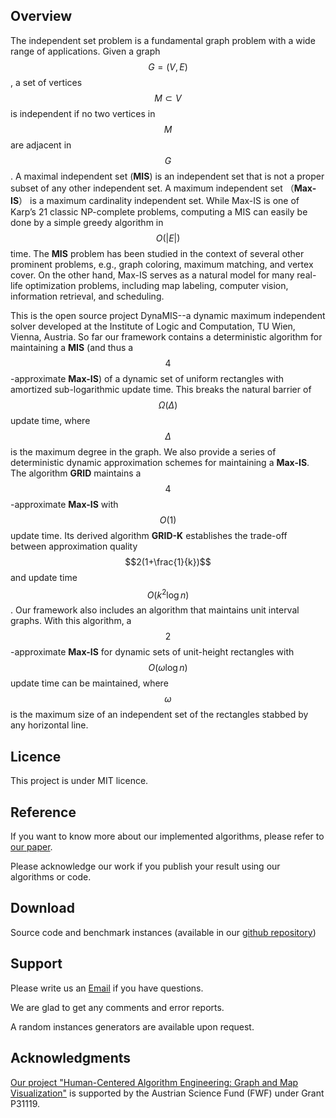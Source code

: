 <script src="https://cdn.mathjax.org/mathjax/latest/MathJax.js?config=TeX-AMS-MML_HTMLorMML" type="text/javascript"></script>


## Overview

The independent set problem is a fundamental graph problem with a wide range of applications. Given a graph $$G = (V, E)$$, a set of vertices $$M \subset V$$ is independent if no two vertices in $$M$$ are adjacent in $$G$$. A maximal independent set (**MIS**) is an independent set that
is not a proper subset of any other independent set. A maximum independent set （**Max-IS**） is a maximum cardinality independent set. While Max-IS is one of Karp’s 21 classic NP-complete problems, computing a MIS can easily be done by a simple greedy algorithm in
$$O(|E|)$$ time. The **MIS** problem has been studied in the context of several other prominent
problems, e.g., graph coloring, maximum matching, and vertex cover. On the
other hand, Max-IS serves as a natural model for many real-life optimization problems,
including map labeling, computer vision, information retrieval, and scheduling.


This is the open source project DynaMIS--a dynamic maximum independent solver developed at the  Institute of Logic and Computation, TU Wien, Vienna, Austria.
So far our framework contains a deterministic algorithm for maintaining a **MIS** (and thus a $$4$$-approximate **Max-IS**) of a dynamic set of uniform rectangles with amortized sub-logarithmic update time. This breaks the natural barrier of $$\Omega(\Delta)$$ update time, where $$\Delta$$ is the maximum degree in the graph. We also provide a series of deterministic dynamic approximation schemes for maintaining a **Max-IS**. The algorithm **GRID** maintains a $$4$$-approximate **Max-IS** with $$O(1)$$ update time. Its derived algorithm **GRID-K** establishes the trade-off between approximation quality $$2(1+\frac{1}{k})$$ and update time  $$O(k^2\log n)$$. Our framework also includes an algorithm that maintains unit interval graphs. With this algorithm,  a $$2$$-approximate **Max-IS** for dynamic sets of unit-height rectangles with $$O(\omega \log n)$$ update time can be maintained, where $$\omega$$ is the maximum size of an independent set of the rectangles stabbed by any horizontal line.  

## Licence

This project is under MIT licence. 
## Reference
If you want to know more about our implemented algorithms, please refer to [our paper](https://arxiv.org/abs/2002.07611). 

Please acknowledge our work if you publish your result using our algorithms or code.

## Download
Source code and benchmark instances (available in our [github repository](https://github.com/GPLi-TUWIEN/dynaMIS))

## Support
Please write us an [Email](mailto:guangping@ac.tuwien.ac.at) if you have questions.

We are glad to get any comments and error reports.

A random instances generators are available upon request.
## Acknowledgments
[Our project "Human-Centered Algorithm Engineering: Graph and Map Visualization"](https://www.ac.tuwien.ac.at/research/humalgo/) is supported by the Austrian Science Fund (FWF) under Grant P31119.
